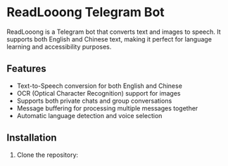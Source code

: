 # ReadLooong Telegram Bot

ReadLooong is a Telegram bot that converts text and images to speech. It supports both English and Chinese text, making it perfect for language learning and accessibility purposes.

## Features

- Text-to-Speech conversion for both English and Chinese
- OCR (Optical Character Recognition) support for images
- Supports both private chats and group conversations
- Message buffering for processing multiple messages together
- Automatic language detection and voice selection

## Installation

1. Clone the repository:
